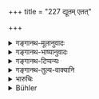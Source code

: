 +++
title = "227 द्यूतम् एतत्"

+++

<details><summary>गङ्गानथ-मूलानुवादः</summary>

In former cycles gambling has been seen to be the great source of enmity; the wise man shall therefore not have recourse to gambling, even in joke.—(227)
</details>

<details><summary>गङ्गानथ-भाष्यानुवादः</summary>

**(verses 9.220-227)  
**

(No Bāṣhya)
</details>

<details><summary>गङ्गानथ-टिप्पन्यः</summary>

This verse is quoted in *Vivādaratnākara* (p. 611);—in *Vīramitrodaya* (Rājnīti, p. 153);—and in *Vyavahāra-Bālambhaṭṭī* (p. 880).
</details>

<details><summary>गङ्गानथ-तुल्य-वाक्यानि</summary>

**(verses 9.227-228)**

*Kātyāyana* (Vivādaratnākara, p. 611).—‘Ones hall never take to
gambling, which incites anger and greed.’
</details>

<details><summary>भारुचिः</summary>

युधिष्ठिरादयो ऽपरकालाः । देवासुरदृष्टं तु द्यूतं चिरवृत्तत्वाद् अत्रोदाह्रियते "ते देवाः एकतः" इति श्रुतेः । एवं चायं द्यूतनिन्दार्थवादो विज्ञेयः । यतश् चैतद् एवम् अतः ॥ ९.२२७ ॥
</details>

<details><summary>Bühler</summary>

227	In a former Kalpa this (vice of) gambling has been seen to cause great enmity; a wise man, therefore, should not practise it even for amusement.
</details>
